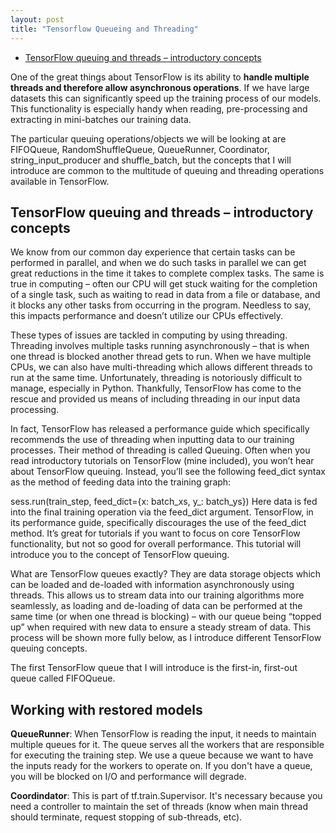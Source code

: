 ```yaml
---
layout: post
title: "Tensorflow Queueing and Threading"
---
```


- [TensorFlow queuing and threads – introductory concepts](#intro)   
    
One of the great things about TensorFlow is its ability to **handle multiple threads and therefore allow asynchronous operations**.  If we have large datasets this can significantly speed up the training process of our models. This functionality is especially handy when reading, pre-processing and extracting in mini-batches our training data.   

The particular queuing operations/objects we will be looking at are FIFOQueue, RandomShuffleQueue, QueueRunner, Coordinator, string_input_producer and shuffle_batch, but the concepts that I will introduce are common to the multitude of queuing and threading operations available in TensorFlow.
 
## <a name="intro"></a> TensorFlow queuing and threads – introductory concepts
We know from our common day experience that certain tasks can be performed in parallel, and when we do such tasks in parallel we can get great reductions in the time it takes to complete complex tasks.  The same is true in computing – often our CPU will get stuck waiting for the completion of a single task, such as waiting to read in data from a file or database, and it blocks any other tasks from occurring in the program.  Needless to say, this impacts performance and doesn’t utilize our CPUs effectively.

These types of issues are tackled in computing by using threading.  Threading involves multiple tasks running asynchronously – that is when one thread is blocked another thread gets to run.  When we have multiple CPUs, we can also have multi-threading which allows different threads to run at the same time.  Unfortunately, threading is notoriously difficult to manage, especially in Python.  Thankfully, TensorFlow has come to the rescue and provided us means of including threading in our input data processing.

In fact, TensorFlow has released a performance guide which specifically recommends the use of threading when inputting data to our training processes.  Their method of threading is called Queuing.  Often when you read introductory tutorials on TensorFlow (mine included), you won’t hear about TensorFlow queuing.  Instead, you’ll see the following feed_dict syntax as the method of feeding data into the training graph:

sess.run(train_step, feed_dict={x: batch_xs, y_: batch_ys})
Here data is fed into the final training operation via the feed_dict argument.  TensorFlow, in its performance guide, specifically discourages the use of the feed_dict method.  It’s great for tutorials if you want to focus on core TensorFlow functionality, but not so good for overall performance.  This tutorial will introduce you to the concept of TensorFlow queuing.

What are TensorFlow queues exactly?  They are data storage objects which can be loaded and de-loaded with information asynchronously using threads.  This allows us to stream data into our training algorithms more seamlessly, as loading and de-loading of data can be performed at the same time (or when one thread is blocking) – with our queue being “topped up” when required with new data to ensure a steady stream of data.  This process will be shown more fully below, as I introduce different TensorFlow queuing concepts.

The first TensorFlow queue that I will introduce is the first-in, first-out queue called FIFOQueue. 
 
       
    
    
## <a name="thread"></a> Working with restored models
**QueueRunner**: When TensorFlow is reading the input, it needs to maintain multiple queues for it. The queue serves all the workers that are responsible for executing the training step. We use a queue because we want to have the inputs ready for the workers to operate on. If you don't have a queue, you will be blocked on I/O and performance will degrade.

**Coordindator**: This is part of tf.train.Supervisor. It's necessary because you need a controller to maintain the set of threads (know when main thread should terminate, request stopping of sub-threads, etc).
